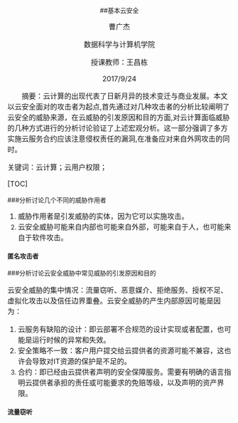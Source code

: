 <center>

##基本云安全

<font size=3>曹广杰

数据科学与计算机学院

授课教师：王昌栋

2017/9/24</center>

&emsp;&emsp;摘要：云计算的出现代表了日新月异的技术变迁与商业发展。本文以云安全面对的攻击者为起点,首先通过对几种攻击者的分析比较阐明了云安全的威胁来源，在云威胁的引发原因和目的方面,对云计算面临威胁的几种方式进行的分析讨论验证了上述宏观分析。这一部分强调了多方实施云服务合约应该注意侵权责任的漏洞,在准备应对来自外网攻击的同时。

关键词：云计算；云用户权限；

[TOC]

</font>

###分析讨论几个不同的威胁作用者

<font size=3>

1. 威胁作用者是引发威胁的实体，因为它可以实施攻击。
2. 云安全威胁可能来自内部也可能来自外部，可能来自于人，也可能来自于软件攻击。</font>

#### 匿名攻击者

<font size=3>



</font>

###分析讨论云安全威胁中常见威胁的引发原因和目的

<font size=3>

云安全威胁的集中情况：流量窃听、恶意媒介、拒绝服务、授权不足、虚拟化攻击以及信任边界重叠。云安全威胁的产生内部原因可能是因为：

1. 云服务有缺陷的设计：即云部署不合规范的设计实现或者配置，也可能是运行时候的异常和失效。
2. 安全策略不一致：客户用户提交给云提供者的资源可能不兼容，这也许会导致对IT资源的保护是不足的。
3. 合约：即已经由云提供者声明的安全保障服务。需要有明确的语言指明云提供者承担的责任或可能要求的免赔等级，以及声明的资产界限。</font>

#### 流量窃听

<font size=3>



</font>

